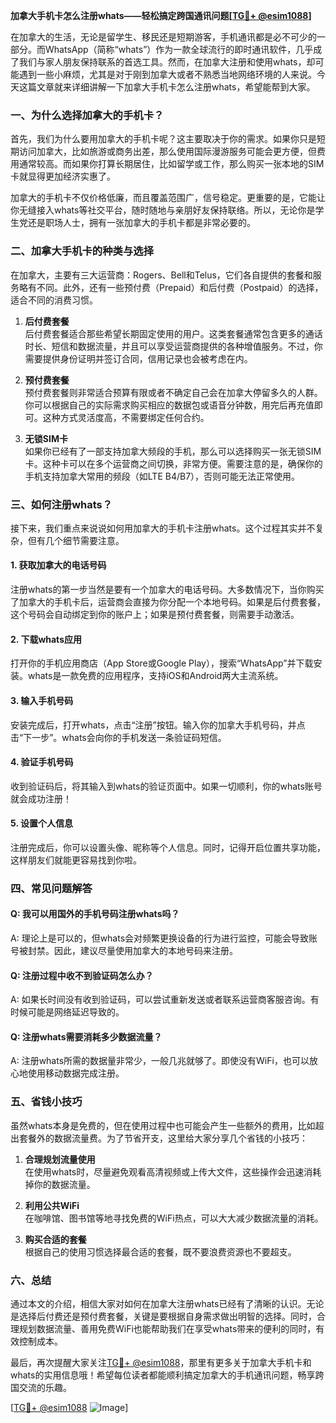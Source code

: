 **加拿大手机卡怎么注册whats——轻松搞定跨国通讯问题[[TG💪+ @esim1088](https://t.me/s/esim1088)]**

在加拿大的生活，无论是留学生、移民还是短期游客，手机通讯都是必不可少的一部分。而WhatsApp（简称“whats”）作为一款全球流行的即时通讯软件，几乎成了我们与家人朋友保持联系的首选工具。然而，在加拿大注册和使用whats，却可能遇到一些小麻烦，尤其是对于刚到加拿大或者不熟悉当地网络环境的人来说。今天这篇文章就来详细讲解一下加拿大手机卡怎么注册whats，希望能帮到大家。

### **一、为什么选择加拿大的手机卡？**

首先，我们为什么要用加拿大的手机卡呢？这主要取决于你的需求。如果你只是短期访问加拿大，比如旅游或商务出差，那么使用国际漫游服务可能会更方便，但费用通常较高。而如果你打算长期居住，比如留学或工作，那么购买一张本地的SIM卡就显得更加经济实惠了。

加拿大的手机卡不仅价格低廉，而且覆盖范围广，信号稳定。更重要的是，它能让你无缝接入whats等社交平台，随时随地与亲朋好友保持联络。所以，无论你是学生党还是职场人士，拥有一张加拿大的手机卡都是非常必要的。

### **二、加拿大手机卡的种类与选择**

在加拿大，主要有三大运营商：Rogers、Bell和Telus，它们各自提供的套餐和服务略有不同。此外，还有一些预付费（Prepaid）和后付费（Postpaid）的选择，适合不同的消费习惯。

1. **后付费套餐**  
   后付费套餐适合那些希望长期固定使用的用户。这类套餐通常包含更多的通话时长、短信和数据流量，并且可以享受运营商提供的各种增值服务。不过，你需要提供身份证明并签订合同，信用记录也会被考虑在内。

2. **预付费套餐**  
   预付费套餐则非常适合预算有限或者不确定自己会在加拿大停留多久的人群。你可以根据自己的实际需求购买相应的数据包或语音分钟数，用完后再充值即可。这种方式灵活度高，不需要绑定任何合约。

3. **无锁SIM卡**  
   如果你已经有了一部支持加拿大频段的手机，那么可以选择购买一张无锁SIM卡。这种卡可以在多个运营商之间切换，非常方便。需要注意的是，确保你的手机支持加拿大常用的频段（如LTE B4/B7），否则可能无法正常使用。

### **三、如何注册whats？**

接下来，我们重点来说说如何用加拿大的手机卡注册whats。这个过程其实并不复杂，但有几个细节需要注意。

#### **1. 获取加拿大的电话号码**
注册whats的第一步当然是要有一个加拿大的电话号码。大多数情况下，当你购买了加拿大的手机卡后，运营商会直接为你分配一个本地号码。如果是后付费套餐，这个号码会自动绑定到你的账户上；如果是预付费套餐，则需要手动激活。

#### **2. 下载whats应用**
打开你的手机应用商店（App Store或Google Play），搜索“WhatsApp”并下载安装。whats是一款免费的应用程序，支持iOS和Android两大主流系统。

#### **3. 输入手机号码**
安装完成后，打开whats，点击“注册”按钮。输入你的加拿大手机号码，并点击“下一步”。whats会向你的手机发送一条验证码短信。

#### **4. 验证手机号码**
收到验证码后，将其输入到whats的验证页面中。如果一切顺利，你的whats账号就会成功注册！

#### **5. 设置个人信息**
注册完成后，你可以设置头像、昵称等个人信息。同时，记得开启位置共享功能，这样朋友们就能更容易找到你啦。

### **四、常见问题解答**

#### **Q: 我可以用国外的手机号码注册whats吗？**
A: 理论上是可以的，但whats会对频繁更换设备的行为进行监控，可能会导致账号被封禁。因此，建议尽量使用加拿大的本地号码来注册。

#### **Q: 注册过程中收不到验证码怎么办？**
A: 如果长时间没有收到验证码，可以尝试重新发送或者联系运营商客服咨询。有时候可能是网络延迟导致的。

#### **Q: 注册whats需要消耗多少数据流量？**
A: 注册whats所需的数据量非常少，一般几兆就够了。即使没有WiFi，也可以放心地使用移动数据完成注册。

### **五、省钱小技巧**

虽然whats本身是免费的，但在使用过程中也可能会产生一些额外的费用，比如超出套餐外的数据流量费。为了节省开支，这里给大家分享几个省钱的小技巧：

1. **合理规划流量使用**  
   在使用whats时，尽量避免观看高清视频或上传大文件，这些操作会迅速消耗掉你的数据流量。

2. **利用公共WiFi**  
   在咖啡馆、图书馆等地寻找免费的WiFi热点，可以大大减少数据流量的消耗。

3. **购买合适的套餐**  
   根据自己的使用习惯选择最合适的套餐，既不要浪费资源也不要超支。

### **六、总结**

通过本文的介绍，相信大家对如何在加拿大注册whats已经有了清晰的认识。无论是选择后付费还是预付费套餐，关键是要根据自身需求做出明智的选择。同时，合理规划数据流量、善用免费WiFi也能帮助我们在享受whats带来的便利的同时，有效控制成本。

最后，再次提醒大家关注[TG💪+ @esim1088](https://t.me/s/esim1088)，那里有更多关于加拿大手机卡和whats的实用信息哦！希望每位读者都能顺利搞定加拿大的手机通讯问题，畅享跨国交流的乐趣。

[[TG💪+ @esim1088](https://t.me/s/esim1088) ![Image](https://i.postimg.cc/4NQfJmqS/Snipaste-2025-05-13-00-14-12.png)]